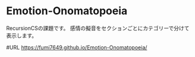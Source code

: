 # Emotion-Onomatopoeia
RecursionCSの課題です。
感情の擬音をセクションごとにカテゴリーで分けて表示します。


#URL https://fumi7649.github.io/Emotion-Onomatopoeia/
